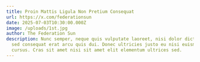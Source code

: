 ```yaml
---
title: Proin Mattis Ligula Non Pretium Consequat
url: https://x.com/federationsun
date: 2025-07-03T10:30:00.000Z
image: /uploads/1st.jpg
author: The Federation Sun
description: Nunc semper, neque quis vulputate laoreet, nisi dolor dictum eros,
  sed consequat erat arcu quis dui. Donec ultricies justo eu nisi euismod
  cursus. Cras sit amet nisi sit amet elit elementum ultrices sed.
---
```

